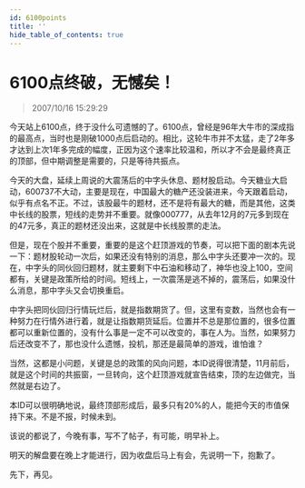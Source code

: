 ```yaml
---
id: 6100points 
title: ''
hide_table_of_contents: true
---
```


# 6100点终破，无憾矣！

> 2007/10/16 15:29:29

<div style={{color: '#009900', fontWeight: '500', fontSize: '18px'}}>

今天站上6100点，终于没什么可遗憾的了。6100点，曾经是96年大牛市的深成指的最高点，当时也是刚破1000点后启动的。相比，这轮牛市并不太猛，走了2年多才达到上次1年多完成的幅度，正因为这个速率比较温和，所以才不会是最终真正的顶部，但中期调整是需要的，只是等待共振点。
 
今天的大盘，延续上周说的大震荡后的中字头休息、题材股启动。今天糖业大启动，600737不大动，主要是现在，中国最大的糖产还没装进来，今天跟着启动，似乎有点名不正。不过，该股最牛的题材，还不是将有最大的糖，而是其他，这类中长线的股票，短线的走势并不重要。就像000777，从去年12月的7元多到现在的47元多，真正的题材还没出来，这就是中长线股票的走法。
 
但是，现在个股并不重要，重要的是这个赶顶游戏的节奏，可以把下面的剧本先说一下：题材股轮动一次后，如果还没有特别的消息，那么中字头还要冲一次的。现在，中字头的同伙回归题材，就主要剩下中石油和移动了，神华也没上100，空间都有，关键是政策所给的时间。短线上，一次震荡是逃不掉的，震荡后，如果没什么消息，那中字头又会切换重启。
 
中字头把同伙回归行情玩烂后，就是指数期货了。但，这里有变数，当然也会有一种努力在行情外进行着，就是让指数期货延后。位置并不总是那位置的，很多位置都可以重新位置的，没有什么事是一定不可以改变的，事在人为。当然，如果努力后还改变不了，那也没什么遗憾，投机，那还是最简单的游戏，谁怕谁？
 
当然，这都是小问题，关键是总的政策的风向问题，本ID说得很清楚，11月前后，就是这个时间的共振窗，一旦转向，这个赶顶游戏就宣告结束，顶的左边做完，当然就是右边了。
 
本ID可以很明确地说，最终顶部形成后，最多只有20%的人，能把今天的市值保持下来。不是不报，时候未到。
 
该说的都说了，今晚有事，写不了帖子，有可能，明早补上。
 
明天的解盘要在晚上才能进行，因为收盘后马上有会，先说明一下，抱歉了。
 
先下，再见。

</div>